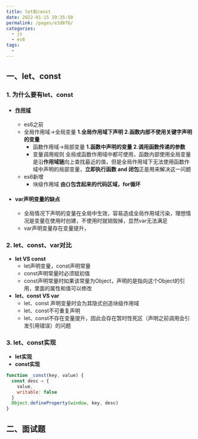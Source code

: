 ```yaml
---
title: let和const
date: 2022-01-15 19:35:50
permalink: /pages/e3d8f6/
categories:
  - js
  - es6
tags:
  - 
---
```

## 一、let、const
### 1. 为什么要有let、const
- #### [作用域](/js/basic/scope)
	- es6之前
    - 全局作用域→全局变量 
      **1.全局作用域下声明  2.函数内部不使用关键字声明的变量**   
      - 函数作用域→局部变量
      **1.函数中声明的变量  2.调用函数传递的参数**
      - 变量调用规则
      全局或函数作用域中都可使用，函数内部使用全局变量是沿**作用域链**向上查找最近的值，但是全局作用域下无法使用函数作域中声明的局部变量，**立即执行函数 and 闭包**正是用来解决这一问题
    - es6新增
    	- 块级作用域
        **由{}包含起来的代码区域，for循环**
- #### var声明变量的缺点
	- 全局情况下声明的变量在全局中生效，容易造成全局作用域污染，理想情况是变量在使用时创建，不使用时就销毁掉，显然var无法满足
    - var声明变量存在变量提升，
### 2. let、const、var对比
- **let VS const**
    - let声明变量，const声明常量
    - const声明常量时必须赋初值
    - const声明常量时如果该常量为Object，声明的是指向这个Object的引用，里面的属性和值可以修改
- **let、const VS var**
    - let、const 声明变量时会为其隐式创造块级作用域
    - let、const不可重复声明
    - let、const不存在变量提升，因此会存在暂时性死区（声明之前调用会引发引用错误）的问题
### 3. let、const实现
- **let实现**
- **const实现**
```JavaScript
function _const(key, value) {
  const desc = {
    value,
    writable: false
  }
  Object.defineProperty(window, key, desc)
}
```
## 二、面试题
<!-- TODO -->